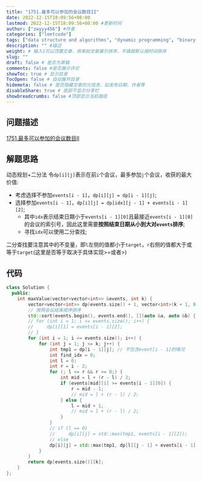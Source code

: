 ```yaml
---
title: "1751.最多可以参加的会议数目II"
date: 2022-12-15T18:09:56+08:00
lastmod: 2022-12-15T18:09:56+08:00 #更新时间
author: ["zwyyy456"] #作者
categories: ["leetcode"]
tags: ["data structure and algorithms", "dynamic programming", "binary search"]
description: "" #描述
weight: # 输入1可以顶置文章，用来给文章展示排序，不填就默认按时间排序
slug: ""
draft: false # 是否为草稿
comments: false #是否展示评论
showToc: true # 显示目录
TocOpen: false # 自动展开目录
hidemeta: false # 是否隐藏文章的元信息，如发布日期、作者等
disableShare: true # 底部不显示分享栏
showbreadcrumbs: false #顶部显示当前路径
---
```

## 问题描述
[1751.最多可以参加的会议数目II](https://leetcode.cn/problems/maximum-number-of-events-that-can-be-attended-ii/)

## 解题思路
动态规划+二分法
令`dp[i][j]`表示在前`i`个会议，最多参加`j`个会议，收获的最大价值:
- 考虑选择不参加`events[i - 1]`，`dp[i][j] = dp[i - 1][j]`;
- 选择参加`events[i - 1]`，`dp[i][j] = dp[idx][j - 1] + events[i - 1][2]`;
    - 其中`idx`表示结束日期小于`events[i - 1][0]`且最接近`events[i - 1][0]`的会议的索引号，因此这里需要**按照结束日期从小到大对`events`排序**;
    - 寻找`idx`可以使用二分查找;

二分查找要注意其中的不变量，即`l`左侧的值都小于`target`，`r`右侧的值都大于或等于`target`(这里是否等于取决于具体实现>=或者>)

## 代码
```cpp
class Solution {
  public:
    int maxValue(vector<vector<int>> &events, int k) {
        vector<vector<int>> dp(events.size() + 1, vector<int>(k + 1, 0));
        // 按照会议结束顺序排序
        std::sort(events.begin(), events.end(), [](auto &a, auto &b) { return a[1] < b[1]; });
        // for (int i = 1; i <= events.size(); i++) {
        //     dp[i][1] = events[i - 1][2];
        // }
        for (int i = 1; i <= events.size(); i++) {
            for (int j = 1; j <= k; j++) {
                int tmp1 = dp[i - 1][j]; // 不包含event[i - 1]的情况
                int find_idx = 0;
                int l = 0;
                int r = i - 2;
                for (; l <= r && r >= 0;) {
                    int mid = l + (r - l) / 2;
                    if (events[mid][1] >= events[i - 1][0]) {
                        r = mid - 1;
                        // mid = l + (r - l) / 2;
                    } else {
                        l = mid + 1;
                        // mid = l + (r - l) / 2;
                    }
                }
                // if (l == 0)
                //     dp[i][j] = std::max(tmp1, events[i - 1][2]);
                // else
                dp[i][j] = std::max(tmp1, dp[l][j - 1] + events[i - 1][2]);
            }
        }
        return dp[events.size()][k];
    }
};
```

